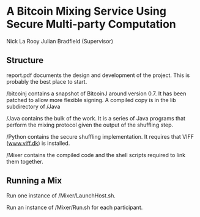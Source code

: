 A Bitcoin Mixing Service Using Secure Multi-party Computation
=

Nick La Rooy
Julian Bradfield (Supervisor)

Structure
-

report.pdf documents the design and development of the project. This is probably the best place to start. 

/bitcoinj contains a snapshot of BitcoinJ around version 0.7. It has been patched to allow more flexible signing. A compiled copy is in the lib subdirectory of /Java

/Java contains the bulk of the work. It is a series of Java programs that perform the mixing protocol given the output of the shuffling step. 

/Python contains the secure shuffling implementation. It requires that VIFF (www.viff.dk) is installed. 

/Mixer contains the compiled code and the shell scripts required to link them together. 


Running a Mix
-

Run one instance of /Mixer/LaunchHost.sh. 

Run an instance of /Mixer/Run.sh for each participant. 
